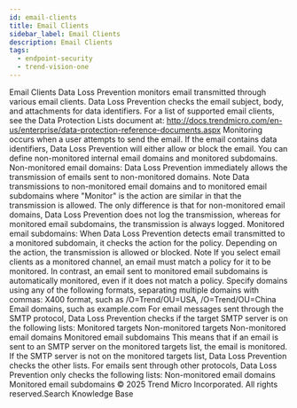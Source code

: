 ```yaml
---
id: email-clients
title: Email Clients
sidebar_label: Email Clients
description: Email Clients
tags:
  - endpoint-security
  - trend-vision-one
---
```


 Email Clients Data Loss Prevention monitors email transmitted through various email clients. Data Loss Prevention checks the email subject, body, and attachments for data identifiers. For a list of supported email clients, see the Data Protection Lists document at: http://docs.trendmicro.com/en-us/enterprise/data-protection-reference-documents.aspx Monitoring occurs when a user attempts to send the email. If the email contains data identifiers, Data Loss Prevention will either allow or block the email. You can define non-monitored internal email domains and monitored subdomains. Non-monitored email domains: Data Loss Prevention immediately allows the transmission of emails sent to non-monitored domains. Note Data transmissions to non-monitored email domains and to monitored email subdomains where "Monitor" is the action are similar in that the transmission is allowed. The only difference is that for non-monitored email domains, Data Loss Prevention does not log the transmission, whereas for monitored email subdomains, the transmission is always logged. Monitored email subdomains: When Data Loss Prevention detects email transmitted to a monitored subdomain, it checks the action for the policy. Depending on the action, the transmission is allowed or blocked. Note If you select email clients as a monitored channel, an email must match a policy for it to be monitored. In contrast, an email sent to monitored email subdomains is automatically monitored, even if it does not match a policy. Specify domains using any of the following formats, separating multiple domains with commas: X400 format, such as /O=Trend/OU=USA, /O=Trend/OU=China Email domains, such as example.com For email messages sent through the SMTP protocol, Data Loss Prevention checks if the target SMTP server is on the following lists: Monitored targets Non-monitored targets Non-monitored email domains Monitored email subdomains This means that if an email is sent to an SMTP server on the monitored targets list, the email is monitored. If the SMTP server is not on the monitored targets list, Data Loss Prevention checks the other lists. For emails sent through other protocols, Data Loss Prevention only checks the following lists: Non-monitored email domains Monitored email subdomains © 2025 Trend Micro Incorporated. All rights reserved.Search Knowledge Base